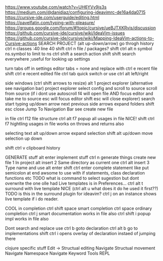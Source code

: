 https://www.youtube.com/watch?v=UH6YVv9js3s
https://medium.com/@danidiaz/configuring-ideavimrc-de16a4da0715
https://cursive-ide.com/userguide/editing.html
https://pavelfatin.com/typing-with-pleasure/
https://groups.google.com/forum/#!topic/cursive/ueBJTXKRvis/discussion
https://github.com/cursive-ide/cursive/wiki/IdeaVim-issues
https://github.com/cursive-ide/cursive/wiki/Mapping-IdeaVim-actions-to-Cursive-actions
SEARCH PROJECT (alt up-down/arrow) go throgh history
ctrl n classes :40 line 40
shift ctrl n file / packages?
shift ctrl alt n symbol ns.symbol to limit to ns
ctrl shift a search action
shift shift search everywhere ;useful for looking up settings

turn tabs off in settings editor tabs = none and replace with
ctrl e recent file
shift ctrl e recent edited file
ctrl tab quick switch or use ctrl alt left/right

side windows (ctrl shift arrows to resize)
alt 1 project explorer (alternative see navigation bar)
project explorer select config and scroll to source scroll from source
(if i dont use autoscroll f4 will open file AND focus editor and take me to source esc will focus editor shift esc will close explorer)
search start typing up/down arrow next previous
side arrows expand folders
shift esc close
Jump To Navigation Bar see create new file

in file
ctrl f12 file structure
ctrl alt f7 popup all usages in file NICE!
shift ctrl f7 hightling usages in file works on throws and returns also

selecting text
alt up/down arrow expand selection
shift alt up/down move selection up down

shift ctrl v clipboard history

GENERATE stuff
alt enter implement stuff
ctrl n generate things
create new file
 1 In project alt insert
 2 Same directory as current one ctrl alt insert
 3 Type name and use alt enter
shift ctrl enter complete statement like put semicolon at end
awsome to use with if statements, class declaration functions etc
TODO what is command to select sugestion but dont overwrite the one olle had
Live templates is in Preferences...
ctrl alt t surround with live template NICE (ctrl alt u what does it do he used it first??)
TODO is this in the surround plugin for ideavim?
ctrl j on an instance shows live template if i do reader.<ctrl j>

COOL in completion
ctrl shift space smart completion
ctrl space ordinary completion
ctrl j smart documentation works in file also
ctrl shift i popup impl works in file also

 Dont search and replace use
 ctrl b goto declaration
 ctrl alt b go to implementations
 shift ctrl i opens overlay of declaration instaed of jumping there


clojure specific stuff
 Edit -> Structual editing
 Navigate Structual movement
 Navigate Namespace
 Navigate Keyword
 Tools REPL
